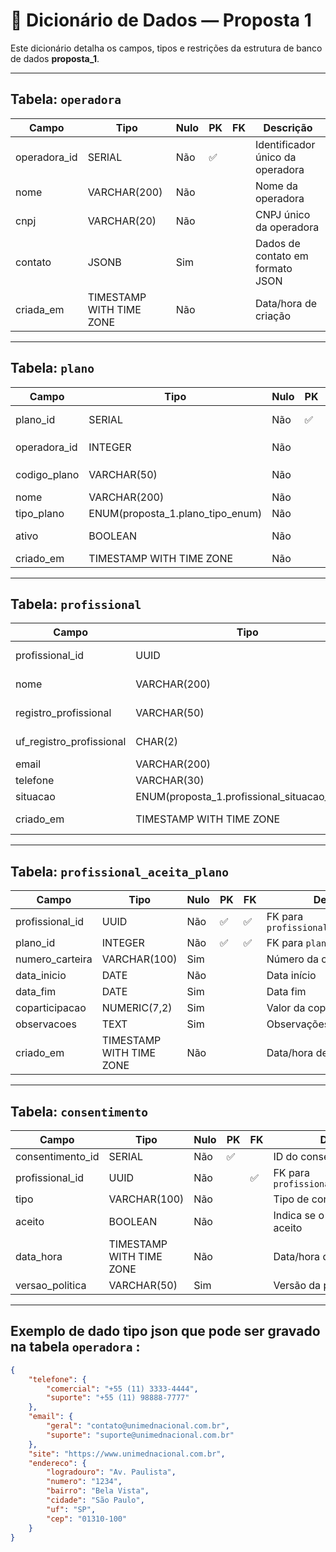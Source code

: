 
# 📘 Dicionário de Dados — Proposta 1

Este dicionário detalha os campos, tipos e restrições da estrutura de banco de dados **proposta_1**.

---

## **Tabela:** `operadora`
| Campo         | Tipo       | Nulo | PK | FK | Descrição |
|--------------|-----------|------|----|----|-----------|
| operadora_id | SERIAL    | Não  | ✅  |    | Identificador único da operadora |
| nome         | VARCHAR(200) | Não |    |    | Nome da operadora |
| cnpj         | VARCHAR(20)  | Não |    |    | CNPJ único da operadora |
| contato      | JSONB     | Sim  |    |    | Dados de contato em formato JSON |
| criada_em    | TIMESTAMP WITH TIME ZONE | Não |    |    | Data/hora de criação |

---

## **Tabela:** `plano`
| Campo         | Tipo                | Nulo | PK | FK | Descrição |
|--------------|--------------------|------|----|----|-----------|
| plano_id     | SERIAL             | Não  | ✅  |    | Identificador único do plano |
| operadora_id | INTEGER           | Não  |    | ✅  | FK para `operadora.operadora_id` |
| codigo_plano | VARCHAR(50)      | Não  |    |    | Código único do plano dentro da operadora |
| nome         | VARCHAR(200)    | Não  |    |    | Nome do plano |
| tipo_plano   | ENUM(proposta_1.plano_tipo_enum) | Não | | | Tipo do plano |
| ativo        | BOOLEAN         | Não  |    |    | Indica se o plano está ativo |
| criado_em    | TIMESTAMP WITH TIME ZONE | Não | | | Data/hora de criação |

---

## **Tabela:** `profissional`
| Campo                    | Tipo         | Nulo | PK | FK | Descrição |
|-------------------------|-------------|------|----|----|-----------|
| profissional_id         | UUID       | Não  | ✅  |    | Identificador único |
| nome                    | VARCHAR(200) | Não |    |    | Nome completo |
| registro_profissional   | VARCHAR(50) | Não |    |    | Número do registro |
| uf_registro_profissional | CHAR(2) | Não |    |    | UF do registro |
| email                  | VARCHAR(200) | Sim |    |    | E-mail |
| telefone               | VARCHAR(30) | Sim |    |    | Telefone |
| situacao               | ENUM(proposta_1.profissional_situacao_enum) | Não | | | Situação |
| criado_em              | TIMESTAMP WITH TIME ZONE | Não | | | Data/hora de criação |

---

## **Tabela:** `profissional_aceita_plano`
| Campo           | Tipo       | Nulo | PK | FK | Descrição |
|----------------|-----------|------|----|----|-----------|
| profissional_id| UUID      | Não  | ✅  | ✅  | FK para `profissional.profissional_id` |
| plano_id       | INTEGER   | Não  | ✅  | ✅  | FK para `plano.plano_id` |
| numero_carteira| VARCHAR(100) | Sim | | | Número da carteira |
| data_inicio    | DATE     | Não  | | | Data início |
| data_fim       | DATE     | Sim  | | | Data fim |
| coparticipacao | NUMERIC(7,2) | Sim | | | Valor da coparticipação |
| observacoes    | TEXT | Sim | | | Observações |
| criado_em      | TIMESTAMP WITH TIME ZONE | Não | | | Data/hora de criação |

---

## **Tabela:** `consentimento`
| Campo            | Tipo       | Nulo | PK | FK | Descrição |
|-----------------|-----------|------|----|----|-----------|
| consentimento_id| SERIAL   | Não  | ✅  |    | ID do consentimento |
| profissional_id | UUID    | Não  |    | ✅  | FK para `profissional.profissional_id` |
| tipo            | VARCHAR(100) | Não | | | Tipo de consentimento |
| aceito          | BOOLEAN | Não | | | Indica se o consentimento foi aceito |
| data_hora       | TIMESTAMP WITH TIME ZONE | Não | | | Data/hora do consentimento |
| versao_politica | VARCHAR(50) | Sim | | | Versão da política |

---

## Exemplo de dado tipo json que pode ser gravado na tabela `operadora` :

```json
{
    "telefone": {
        "comercial": "+55 (11) 3333-4444",
        "suporte": "+55 (11) 98888-7777"
    },
    "email": {
        "geral": "contato@unimednacional.com.br",
        "suporte": "suporte@unimednacional.com.br"
    },
    "site": "https://www.unimednacional.com.br",
    "endereco": {
        "logradouro": "Av. Paulista",
        "numero": "1234",
        "bairro": "Bela Vista",
        "cidade": "São Paulo",
        "uf": "SP",
        "cep": "01310-100"
    }
}
```

